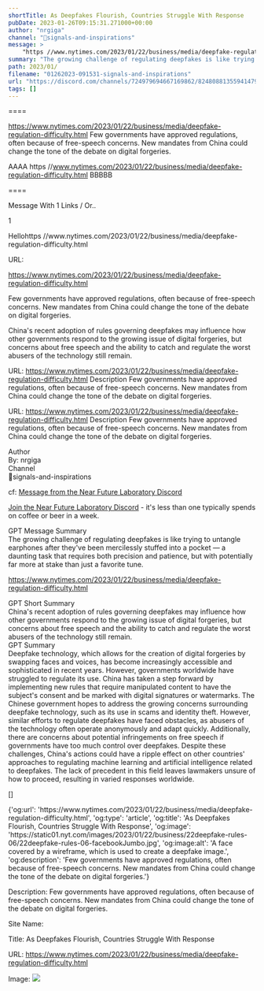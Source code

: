 ```yaml
---
shortTitle: As Deepfakes Flourish, Countries Struggle With Response
pubDate: 2023-01-26T09:15:31.271000+00:00
author: "nrgiga"
channel: "🚦signals-and-inspirations"
message: >
    "https //www.nytimes.com/2023/01/22/business/media/deepfake-regulation-difficulty.html"
summary: "The growing challenge of regulating deepfakes is like trying to untangle earphones after they've been mercilessly stuffed into a pocket — a daunting task that requires both precision and patience, but with potentially far more at stake than just a favorite tune."
path: 2023/01/
filename: "01262023-091531-signals-and-inspirations"
url: "https://discord.com/channels/724979694667169862/824808813559414794/1068096841406758912"
tags: []
---
```

====

https://www.nytimes.com/2023/01/22/business/media/deepfake-regulation-difficulty.html
Few governments have approved regulations, often because of free-speech concerns. New mandates from China could change the tone of the debate on digital forgeries.
<!-- 

 -->

AAAA https //www.nytimes.com/2023/01/22/business/media/deepfake-regulation-difficulty.html BBBBB

====
<div class="metadata-title-header pt-3 pb-3 pl-2">Message  With 1 Links / Or..</div>    
<div class="human-content-container">  


<p>1</p>
<div style="font-family: var(--font-family-peak);">Hellohttps //www.nytimes.com/2023/01/22/business/media/deepfake-regulation-difficulty.html</div>

URL: <p>https://www.nytimes.com/2023/01/22/business/media/deepfake-regulation-difficulty.html</p>
<p>Few governments have approved regulations, often because of free-speech concerns. New mandates from China could change the tone of the debate on digital forgeries.</p>  <!-- Example: Display each item in a paragraph -->
<p>China's recent adoption of rules governing deepfakes may influence how other governments respond to the growing issue of digital forgeries, but concerns about free speech and the ability to catch and regulate the worst abusers of the technology still remain.</p>




URL: https://www.nytimes.com/2023/01/22/business/media/deepfake-regulation-difficulty.html
Description Few governments have approved regulations, often because of free-speech concerns. New mandates from China could change the tone of the debate on digital forgeries.

</div>

<div class="bg-blue-300 p-4 rounded-md mb-4">

URL: https://www.nytimes.com/2023/01/22/business/media/deepfake-regulation-difficulty.html
Description Few governments have approved regulations, often because of free-speech concerns. New mandates from China could change the tone of the debate on digital forgeries.

</div>

<div class="metadata-title-header pt-3 pb-3 pl-2">Author</div>    
<div class="bg-gray-200 p-4 rounded-md mb-4">   
By: nrgiga
</div>

<div class="metadata-title-header pt-3 pb-3 pl-2">Channel</div>    
<div class="bg-gray-200 p-4 rounded-md mb-4">   
🚦signals-and-inspirations</span>
</div>

cf: <a href="">Message from the Near Future Laboratory Discord</a>

<a href="">Join the Near Future Laboratory Discord</a> - it's less than one typically spends on coffee or beer in a week. 

<div class="metadata-title-header pt-3 pb-3 pl-2">GPT Message Summary</div>    
<div class="robot-content-container">
The growing challenge of regulating deepfakes is like trying to untangle earphones after they've been mercilessly stuffed into a pocket — a daunting task that requires both precision and patience, but with potentially far more at stake than just a favorite tune.
</div>
</div>


<a href="https://www.nytimes.com/2023/01/22/business/media/deepfake-regulation-difficulty.html">https://www.nytimes.com/2023/01/22/business/media/deepfake-regulation-difficulty.html</a><br/>

<div class="metadata-title-header pt-3 pb-3 pl-2">GPT Short Summary</div>
<div class="robot-content-container">
China's recent adoption of rules governing deepfakes may influence how other governments respond to the growing issue of digital forgeries, but concerns about free speech and the ability to catch and regulate the worst abusers of the technology still remain.
</div>

<div class="metadata-title-header pt-3 pb-3 pl-2">GPT Summary</div>
<div class="robot-content-container">
Deepfake technology, which allows for the creation of digital forgeries by swapping faces and voices, has become increasingly accessible and sophisticated in recent years. However, governments worldwide have struggled to regulate its use. China has taken a step forward by implementing new rules that require manipulated content to have the subject's consent and be marked with digital signatures or watermarks. The Chinese government hopes to address the growing concerns surrounding deepfake technology, such as its use in scams and identity theft. However, similar efforts to regulate deepfakes have faced obstacles, as abusers of the technology often operate anonymously and adapt quickly. Additionally, there are concerns about potential infringements on free speech if governments have too much control over deepfakes. Despite these challenges, China's actions could have a ripple effect on other countries' approaches to regulating machine learning and artificial intelligence related to deepfakes. The lack of precedent in this field leaves lawmakers unsure of how to proceed, resulting in varied responses worldwide.
</div>

<!-- Summary:  As Deepfakes Flourish, Countries Struggle With Response - The New York Times . New mandates from China could change the tone of the debate on digital forgeries . -->

[]

<div class="bg-gray-400"> {'og:url': 'https://www.nytimes.com/2023/01/22/business/media/deepfake-regulation-difficulty.html', 'og:type': 'article', 'og:title': 'As Deepfakes Flourish, Countries Struggle With Response', 'og:image': 'https://static01.nyt.com/images/2023/01/22/business/22deepfake-rules-06/22deepfake-rules-06-facebookJumbo.jpg', 'og:image:alt': 'A face covered by a wireframe, which is used to create a deepfake image.', 'og:description': 'Few governments have approved regulations, often because of free-speech concerns. New mandates from China could change the tone of the debate on digital forgeries.'} </div>

Description: Few governments have approved regulations, often because of free-speech concerns. New mandates from China could change the tone of the debate on digital forgeries.

Site Name: 

Title: As Deepfakes Flourish, Countries Struggle With Response

URL: https://www.nytimes.com/2023/01/22/business/media/deepfake-regulation-difficulty.html

Image: <img src="https://static01.nyt.com/images/2023/01/22/business/22deepfake-rules-06/22deepfake-rules-06-facebookJumbo.jpg" width="" height=""/>



